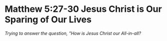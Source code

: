 # Matthew 5:27-30 Jesus Christ is Our Sparing of Our Lives

*Trying to answer the question, "How is Jesus Christ our All-in-all?*
